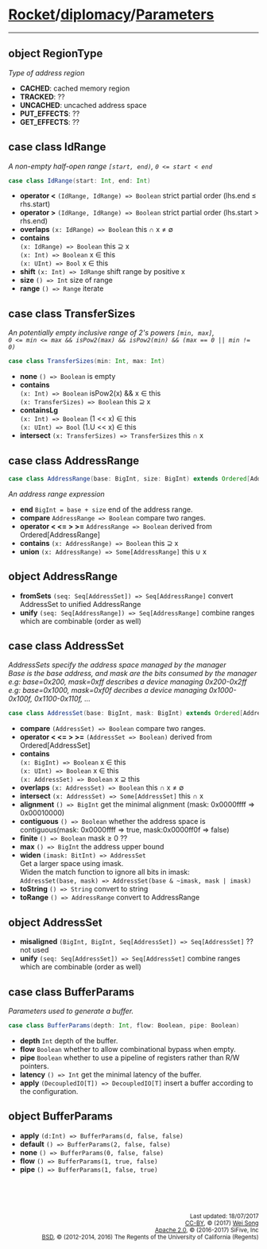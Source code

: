[Rocket](../Readme.md)/[diplomacy](../diplomacy.md)/[Parameters](https://github.com/freechipsproject/rocket-chip/blob/master/src/main/scala/diplomacy/Parameters.scala)
=====================

**********************
object RegionType
------------------------------
*Type of address region*

+ **CACHED**: cached memory region
+ **TRACKED**: ??
+ **UNCACHED**: uncached address space
+ **PUT\_EFFECTS**: ??
+ **GET\_EFFECTS**: ??

case class IdRange
----------------------
*A non-empty half-open range `[start, end)`, `0 <= start < end`*

~~~scala
case class IdRange(start: Int, end: Int)
~~~

+ **operator <** `(IdRange, IdRange) => Boolean` strict partial order (lhs.end &le; rhs.start)
+ **operator >** `(IdRange, IdRange) => Boolean` strict partial order (lhs.start > rhs.end)
+ **overlaps** `(x: IdRange) => Boolean` this &cap; x &ne; &empty;
+ **contains** <br>
  `(x: IdRange) => Boolean` this &supe; x<br>
  `(x: Int) => Boolean` x &isin; this<br>
  `(x: UInt) => Bool` x &isin; this
+ **shift** `(x: Int) => IdRange` shift range by positive x
+ **size** `() => Int` size of range
+ **range** `() => Range` iterate

case class TransferSizes
--------------------------
*An potentially empty inclusive range of 2's powers `[min, max]`, <br>
`0 <= min <= max && isPow2(max) && isPow2(min) && (max == 0 || min != 0)`*

~~~scala
case class TransferSizes(min: Int, max: Int)
~~~

+ **none** `() => Boolean` is empty
+ **contains** <br>
  `(x: Int) => Boolean` isPow2(x) && x &isin; this<br>
  `(x: TransferSizes) => Boolean` this &supe; x
+ **containsLg**<br>
  `(x: Int) => Boolean` (1 << x) &isin; this<br>
  `(x: UInt) => Bool` (1.U << x) &isin; this
+ **intersect** `(x: TransferSizes) => TransferSizes` this &cap; x

case class AddressRange
---------------------------

~~~scala
case class AddressRange(base: BigInt, size: BigInt) extends Ordered[AddressRange]
~~~

*An address range expression*

+ **end** `BigInt = base + size` end of the address range.
+ **compare** `AddressRange => Boolean` compare two ranges.
+ **operator < <= > >=** `AddressRange => Boolean` derived from Ordered[AddressRange]
+ **contains** `(x: AddressRange) => Boolean` this &supe; x
+ **union** `(x: AddressRange) => Some[AddressRange]` this &cup; x

object AddressRange
----------------------------
+ **fromSets** `(seq: Seq[AddressSet]) => Seq[AddressRange]` convert AddressSet to unified AddressRange
+ **unify** `(seq: Seq[AddressRange]) => Seq[AddressRange]` combine ranges which are combinable (order as well)

case class AddressSet
----------------------------
*AddressSets specify the address space managed by the manager*<br>
*Base is the base address, and mask are the bits consumed by the manager*<br>
*e.g: base=0x200, mask=0xff describes a device managing 0x200-0x2ff*<br>
*e.g: base=0x1000, mask=0xf0f decribes a device managing 0x1000-0x100f, 0x1100-0x110f, ...*<br>

~~~scala
case class AddressSet(base: BigInt, mask: BigInt) extends Ordered[AddressSet]
~~~

+ **compare** `(AddressSet) => Boolean` compare two ranges.
+ **operator < <= > >=** `(AddressSet => Boolean)` derived from Ordered[AddressSet]
+ **contains** <br>
  `(x: BigInt) => Boolean` x &isin; this<br>
  `(x: UInt) => Boolean` x &isin; this<br>
  `(x: AddressSet) => Boolean` x &supe; this
+ **overlaps** `(x: AddressSet) => Boolean` this &cap; x &ne; &empty;
+ **intersect** `(x: AddressSet) => Some[AddressSet]` this &cap; x
+ **alignment** `() => BigInt` get the minimal alignment (mask: 0x0000ffff => 0x00010000)
+ **contiguous** `() => Boolean` whether the address space is contiguous(mask: 0x0000ffff => true, mask:0x0000ff0f => false)
+ **finite** `() => Boolean` mask &ge; 0 ??
+ **max** `() => BigInt` the address upper bound
+ **widen** `(imask: BitInt) => AddressSet`<br>
  Get a larger space using imask.<br>
  Widen the match function to ignore all bits in imask:<br>
  `AddressSet(base, mask) => AddressSet(base & ~imask, mask | imask)`
+ **toString** `() => String` convert to string
+ **toRange** `() => AddressRange` convert to AddressRange

object AddressSet
----------------------------
+ **misaligned** `(BigInt, BigInt, Seq[AddressSet]) => Seq[AddressSet]` ?? not used
+ **unify** `(seq: Seq[AddressSet]) => Seq[AddressSet]` combine ranges which are combinable (order as well)

## case class BufferParams
*Parameters used to generate a buffer.*

~~~scala
case class BufferParams(depth: Int, flow: Boolean, pipe: Boolean)
~~~

- **depth** `Int` depth of the buffer.
- **flow** `Boolean` whether to allow combinational bypass when empty.
- **pipe** `Boolean` whether to use a pipeline of registers rather than R/W pointers.
- **latency** `() => Int` get the minimal latency of the buffer.
- **apply** `(DecoupledIO[T]) => DecoupledIO[T]` insert a buffer according to the configuration.

## object BufferParams

- **apply** `(d:Int) => BufferParams(d, false, false)`
- **default** `() => BufferParams(2, false, false)`
- **none** `() => BufferParams(0, false, false)`
- **flow** `() => BufferParams(1, true, false)`
- **pipe** `() => BufferParams(1, false, true)`


<br><br><br><p align="right">
<sub>
Last updated: 18/07/2017<br>
[CC-BY](https://creativecommons.org/licenses/by/3.0/), &copy; (2017) [Wei Song](mailto:wsong83@gmail.com)<br>
[Apache 2.0](https://github.com/freechipsproject/rocket-chip/blob/master/LICENSE.SiFive), &copy; (2016-2017) SiFive, Inc<br>
[BSD](https://github.com/freechipsproject/rocket-chip/blob/master/LICENSE.Berkeley), &copy; (2012-2014, 2016) The Regents of the University of California (Regents)
</sub>
</p>
